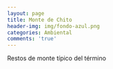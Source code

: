 ```yaml
---
layout: page
title: Monte de Chito
header-img: img/fondo-azul.png
categories: Ambiental
comments: 'true'
---
```



Restos de monte típico del término

<div class="photos">
</div>
